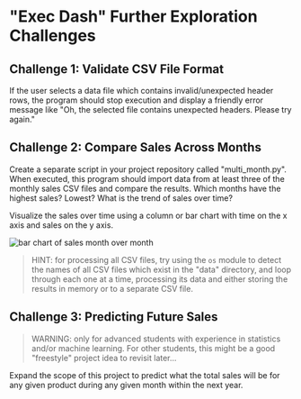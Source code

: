 # "Exec Dash" Further Exploration Challenges

## Challenge 1: Validate CSV File Format

If the user selects a data file which contains invalid/unexpected header rows, the program should stop execution and display a friendly error message like "Oh, the selected file contains unexpected headers. Please try again."

## Challenge 2: Compare Sales Across Months

Create a separate script in your project repository called "multi_month.py". When executed, this program should import data from at least three of the monthly sales CSV files and compare the results. Which months have the highest sales? Lowest? What is the trend of sales over time?

Visualize the sales over time using a column or bar chart with time on the x axis and sales on the y axis.

![bar chart of sales month over month](#TODO)

> HINT: for processing all CSV files, try using the `os` module to detect the names of all CSV files which exist in the "data" directory, and loop through each one at a time, processing its data and either storing the results in memory or to a separate CSV file.

## Challenge 3: Predicting Future Sales

> WARNING: only for advanced students with experience in statistics and/or machine learning. For other students, this might be a good "freestyle" project idea to revisit later...

Expand the scope of this project to predict what the total sales will be for any given product during any given month within the next year.
